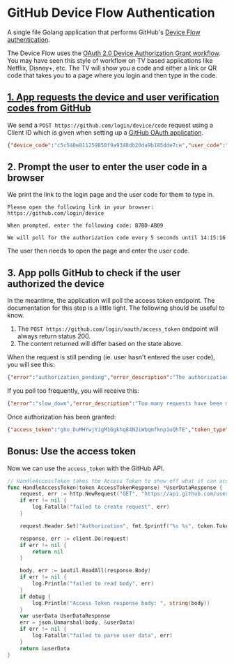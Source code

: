 # GitHub Device Flow Authentication

A single file Golang application that performs GitHub's [Device Flow authentication](https://docs.github.com/en/developers/apps/building-oauth-apps/authorizing-oauth-apps#device-flow).

The Device Flow uses the [OAuth 2.0 Device Authorization Grant workflow](https://tools.ietf.org/html/rfc8628).
You may have seen this style of workflow on TV based applications like Netflix, Disney+, etc. The
TV will show you a code and either a link or QR code that takes you to a page where you login and then type in the code.

## [1. App requests the device and user verification codes from GitHub](https://docs.github.com/en/developers/apps/building-oauth-apps/authorizing-oauth-apps#step-1-app-requests-the-device-and-user-verification-codes-from-github)

We send a `POST https://github.com/login/device/code` request using a Client ID which is given when setting up a
[GitHub OAuth application](https://github.com/settings/applications/new).

```json
{"device_code":"c5c540e811259858f9a9348db20da9b185dde7ce","user_code":"B7PD-AB09","verification_uri":"https://github.com/login/device","expires_in":899,"interval":5}
```

## 2. Prompt the user to enter the user code in a browser

We print the link to the login page and the user code for them to type in.

```
Please open the following link in your browser: https://github.com/login/device

When prompted, enter the following code: B7BD-AB09

We will poll for the authorization code every 5 seconds until 14:15:16
```

The user then needs to open the page and enter the user code. 

## 3. App polls GitHub to check if the user authorized the device

In the meantime, the application will poll the access token endpoint.
The documentation for this step is a little light. The following should be useful to know.

1. The `POST https://github.com/login/oauth/access_token` endpoint will always return status 200.
2. The content returned will differ based on the state above.

When the request is still pending (ie. user hasn't entered the user code), you will see this:

```json
{"error":"authorization_pending","error_description":"The authorization request is still pending.","error_uri":"https://docs.github.com/developers/apps/authorizing-oauth-apps#error-codes-for-the-device-flow"}
```

If you poll too frequently, you will receive this:

```json
{"error":"slow_down","error_description":"Too many requests have been made in the same timeframe.","error_uri":"https://docs.github.com","interval":10}
```

Once authorization has been granted:

```json
{"access_token":"gho_DuMHYwjYigM1Ggkhq84N2iWbqmfknp1uQhTE","token_type":"bearer","scope":""}
```

## Bonus: Use the access token

Now we can use the `access_token` with the GitHub API.

```go
// HandleAccessToken takes the Access Token to show off what it can access
func HandleAccessToken(token AccessTokenResponse) *UserDataResponse {
	request, err := http.NewRequest("GET", "https://api.github.com/user", nil)
	if err != nil {
		log.Fatalln("failed to create request", err)
	}

	request.Header.Set("Authorization", fmt.Sprintf("%s %s", token.TokenType, token.AccessToken))

	response, err := client.Do(request)
	if err != nil {
		return nil
	}

	body, err := ioutil.ReadAll(response.Body)
	if err != nil {
		log.Println("failed to read body", err)
	}
	if debug {
		log.Println("Access Token response body: ", string(body))
	}
	var userData UserDataResponse
	err = json.Unmarshal(body, &userData)
	if err != nil {
		log.Fatalln("failed to parse user data", err)
	}
	return &userData
}
```